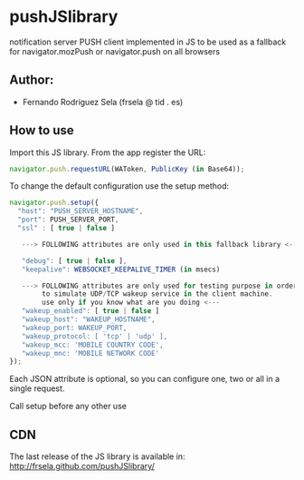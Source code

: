 pushJSlibrary
=============

notification server PUSH client implemented in JS to be used as a fallback for
navigator.mozPush or navigator.push on all browsers

## Author:

- Fernando Rodríguez Sela (frsela @ tid . es)

## How to use

Import this JS library. From the app register the URL:

```javascript
navigator.push.requestURL(WAToken, PublicKey (in Base64));
```

To change the default configuration use the setup method:

```javascript
navigator.push.setup({
  "host": "PUSH_SERVER_HOSTNAME",
  "port": PUSH_SERVER_PORT,
  "ssl" : [ true | false ]

   ---> FOLLOWING attributes are only used in this fallback library <---

   "debug": [ true | false ],
   "keepalive": WEBSOCKET_KEEPALIVE_TIMER (in msecs)

   ---> FOLLOWING attributes are only used for testing purpose in order
        to simulate UDP/TCP wakeup service in the client machine.
        use only if you know what are you doing <---
   "wakeup_enabled": [ true | false ]
   "wakeup_host": "WAKEUP_HOSTNAME",
   "wakeup_port: WAKEUP_PORT,
   "wakeup_protocol: [ 'tcp' | 'udp' ],
   "wakeup_mcc: 'MOBILE COUNTRY CODE',
   "wakeup_mnc: 'MOBILE NETWORK CODE'
});
```

Each JSON attribute is optional, so you can configure one, two or all in a
single request.

Call setup before any other use

## CDN

The last release of the JS library is available in: <a href="http://frsela.github.com/pushJSlibrary/">http://frsela.github.com/pushJSlibrary/</a>
